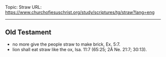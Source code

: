 Topic: Straw
URL: https://www.churchofjesuschrist.org/study/scriptures/tg/straw?lang=eng

---

## Old Testament

- no more give the people straw to make brick, Ex. 5:7.
- lion shall eat straw like the ox, Isa. 11:7 (65:25; 2Â Ne. 21:7; 30:13).


